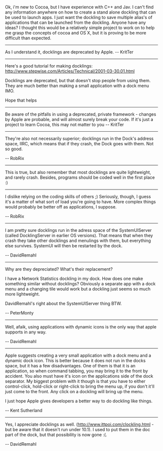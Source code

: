 

Ok, i'm new to Cocoa, but I have experience with C++ and Jav. I can't find any information anywhere on how to create a stand alone dockling that can be used to launch apps. I just want the dockling to save multiple alias's of applications that can be launched from the dockling. Anyone have any ideas? I thought this would be a relatively simple project to work on to help me grasp the concepts of cocoa and OS X, but it is proving to be more difficult than expected. 

----

As I understand it, docklings are deprecated by Apple. -- KritTer

----

Here's a good tutorial for making docklings:
http://www.stepwise.com/Articles/Technical/2001-03-30.01.html

Docklings are deprecated, but that doesn't stop people from using them. They are much better than making a small application with a dock menu IMO.

Hope that helps

----

Be aware of the pitfalls in using a deprecated, private framework - changes by Apple are probable, and will almost surely break your code. If it's just a project to learn Cocoa, this may not matter to you -- KritTer

----

They're also not necessarily superior; docklings run in the Dock's address space, IIRC, which means that if they crash, the Dock goes with them. Not so good.

-- RobRix

----

This is true, but also remember that most docklings are quite lightweight, and rarely crash. Besides, programs should be coded well in the first place :)

----

I dislike relying on the coding skills of others ;) Seriously, though, I guess it's a matter of what sort of load you're going to have. More complex things would probably be better off as applications, I suppose.

-- RobRix

----

I am pretty sure docklings run in the adress space of the SystemUIServer (called DocklingServer in earlier OS versions). That means that when they crash they take other docklings and menulings with them, but everything else survives. SystemUI will then be restarted by the dock.

-- DavidRemahl

----

Why are they depreciated? What's their replacement?

I have a Network Statistics dockling in my dock. How does one make something similar without docklings? Obviously a separate app with a dock menu and a changing tile would work but a dockling just seems so much more lightweight.

DavidRemahl's right about the SystemUIServer thing BTW.

-- PeterMonty

----

Well, afaik, using applications with dynamic icons is the only way that apple supports in any way.

-- DavidRemahl

----

Apple suggests creating a very small application with a dock menu and a dynamic dock icon. This is better because it does not run in the docks space, but it has a few disadvantages. One of them is that it is an application, so when command tabbing, you may bring it to the front by accident. You also must have it's icon on the applications side of the dock separator. My biggest problem with it though is that you have to either control-click, hold-click or right-click to bring the menu up, if you don't it'll just come to the front. Any click on a dockling will bring up the menu.

I just hope Apple gives developers a better way to do dockling like things.

-- Kent Sutherland

----

Yes, I appreciate docklings as well. (http://www.ittpoi.com/clockling.html - but be aware that it doesn't run under 10.1). I used to put them in the doc part of the dock, but that possibility is now gone :(.

-- DavidRemahl

